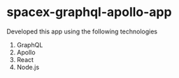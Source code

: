 # spacex-graphql-apollo-app

Developed this app using the following technologies

1. GraphQL
2. Apollo
3. React
4. Node.js
